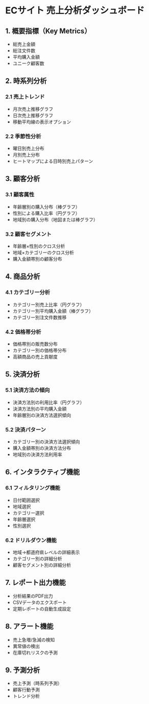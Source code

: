 # ECサイト 売上分析ダッシュボード

## 1. 概要指標（Key Metrics）
- 総売上金額
- 総注文件数
- 平均購入金額
- ユニーク顧客数

## 2. 時系列分析
### 2.1 売上トレンド
- 月次売上推移グラフ
- 日次売上推移グラフ
- 移動平均線の表示オプション

### 2.2 季節性分析
- 曜日別売上分布
- 月別売上分布
- ヒートマップによる日時別売上パターン

## 3. 顧客分析
### 3.1 顧客属性
- 年齢層別の購入分布（棒グラフ）
- 性別による購入比率（円グラフ）
- 地域別の購入分布（地図または棒グラフ）

### 3.2 顧客セグメント
- 年齢層×性別のクロス分析
- 地域×カテゴリーのクロス分析
- 購入金額帯別の顧客分布

## 4. 商品分析
### 4.1 カテゴリー分析
- カテゴリー別売上比率（円グラフ）
- カテゴリー別平均購入金額（棒グラフ）
- カテゴリー別注文件数推移

### 4.2 価格帯分析
- 価格帯別の販売数分布
- カテゴリー別の価格帯分布
- 高額商品の売上貢献度

## 5. 決済分析
### 5.1 決済方法の傾向
- 決済方法別の利用比率（円グラフ）
- 決済方法別の平均購入金額
- 年齢層別の決済方法選択傾向

### 5.2 決済パターン
- カテゴリー別の決済方法選択傾向
- 購入金額帯別の決済方法分布
- 地域別の決済方法利用率

## 6. インタラクティブ機能
### 6.1 フィルタリング機能
- 日付範囲選択
- 地域選択
- カテゴリー選択
- 年齢層選択
- 性別選択

### 6.2 ドリルダウン機能
- 地域→都道府県レベルの詳細表示
- カテゴリー別の詳細分析
- 顧客セグメント別の詳細分析

## 7. レポート出力機能
- 分析結果のPDF出力
- CSVデータのエクスポート
- 定期レポートの自動生成設定

## 8. アラート機能
- 売上急増/急減の検知
- 異常値の検出
- 在庫切れリスクの予測

## 9. 予測分析
- 売上予測（時系列予測）
- 顧客行動予測
- トレンド分析 